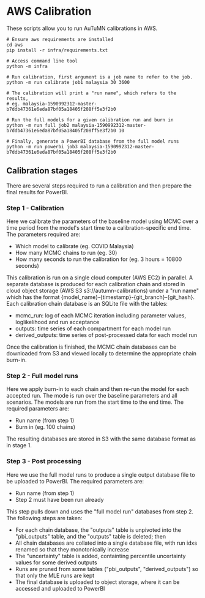 # AWS Calibration

These scripts allow you to run AuTuMN calibrations in AWS.

```
# Ensure aws requirements are installed
cd aws
pip install -r infra/requirements.txt

# Access command line tool
python -m infra

# Run calibration, first argument is a job name to refer to the job.
python -m run calibrate job1 malaysia 30 3600

# The calibration will print a "run name", which refers to the results,
# eg. malaysia-1590992312-master-b7ddb47361e6eda87bf05a18405f208ff5e3f2b0

# Run the full models for a given calibration run and burn in
python -m run full job2 malaysia-1590992312-master-b7ddb47361e6eda87bf05a18405f208ff5e3f2b0 10

# Finally, generate a PowerBI database from the full model runs
python -m run powerbi job3 malaysia-1590992312-master-b7ddb47361e6eda87bf05a18405f208ff5e3f2b0
```

## Calibration stages

There are several steps required to run a calibration and then prepare the final results for PowerBI.

### Step 1 - Calibration

Here we calibrate the parameters of the baseline model using MCMC over a time period from the model's start time to a calibration-specific end time.
The parameters required are:

- Which model to calibrate (eg. COVID Malaysia)
- How many MCMC chains to run (eg. 30)
- How many seconds to run the calibration for (eg. 3 hours = 10800 seconds)

This calibration is run on a single cloud computer (AWS EC2) in parallel. A separate database is produced for each calibration chain and stored in
cloud object storage (AWS S3 s3://autumn-calibrations) under a "run name" which has the format {model_name}-{timestamp}-{git_branch}-{git_hash}.
Each calibration chain database is an SQLite file with the tables:

- mcmc_run: log of each MCMC iteration including parameter values, loglikelihood and run acceptance
- outputs: time series of each compartment for each model run
- derived_outputs: time series of post-processed data for each model run

Once the calibration is finished, the MCMC chain databases can be downloaded from S3 and viewed locally to determine the appropriate chain burn-in.

### Step 2 - Full model runs

Here we apply burn-in to each chain and then re-run the model for each accepted run. The mode is run over the baseline parameters and all scenarios. The models are run from the start time to the end time. The required parameters are:

- Run name (from step 1)
- Burn in (eg. 100 chains)

The resulting databases are stored in S3 with the same database format as in stage 1.

### Step 3 - Post processing

Here we use the full model runs to produce a single output database file to be uploaded to PowerBI.
The required parameters are:

- Run name (from step 1)
- Step 2 must have been run already

This step pulls down and uses the "full model run" databases from step 2.
The following steps are taken:

- For each chain database, the "outputs" table is unpivoted into the "pbi_outputs" table, and the "outputs" table is deleted; then
- All chain databases are collated into a single database file, with run idxs renamed so that they monotonically increase
- The "uncertainty" table is added, containting percentile uncertainty values for some derived outputs
- Runs are pruned from some tables ("pbi_outputs", "derived_outputs") so that only the MLE runs are kept
- The final database is uploaded to object storage, where it can be accessed and uploaded to PowerBI
